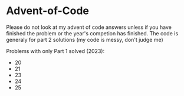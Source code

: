 # Advent-of-Code
Please do not look at my advent of code answers unless if you have finished the problem or the year's competion has finished.
The code is generaly for part 2 solutions
(my code is messy, don't judge me)

Problems with only Part 1 solved (2023):
- 20
- 21
- 23
- 24
- 25
